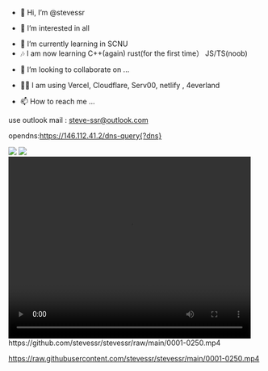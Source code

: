 
- 👋 Hi, I’m @stevessr

- 👀 I’m interested in all 

<!---
...
--->

- 🌱 I’m currently learning in SCNU
- 🎶 I am now learning C++(again) rust(for the first time） JS/TS(noob)

<!--
...
--->

- 💞️ I’m looking to collaborate on ...
- 😶‍🌫️ I am using Vercel, Cloudflare, Serv00, netlify , 4everland

- 📫 How to reach me ...

use outlook mail : steve-ssr@outlook.com
 
<!---
stevessr/stevessr is a ✨ special ✨ repository because its `README.md` (this file) appears on your GitHub profile.
You can click the Preview link to take a look at your changes.
--->




opendns:https://146.112.41.2/dns-query{?dns}


<picture>
<source 
  srcset="https://github-readme-stats.vercel.app/api?username=stevessr&show_icons=true&theme=dark"
  media="(prefers-color-scheme: dark)"
/>
<source
  srcset="https://github-readme-stats.vercel.app/api?username=stevessr&show_icons=true"
  media="(prefers-color-scheme: light), (prefers-color-scheme: no-preference)"
/>
<img src="https://github-readme-stats.vercel.app/api?username=stevessr&show_icons=true" />
</picture>

<picture>
<img src="https://github-readme-stats.vercel.app/api/top-langs/?username=stevessr"/>
</picture>
<video height="360" width="480" controls>
    <source src="https://raw.githubusercontent.com/stevessr/stevessr/main/0001-0250.mp4" type="video/mp4">
    您的浏览器不支持 video 标签。
</video>
https://github.com/stevessr/stevessr/raw/main/0001-0250.mp4

https://raw.githubusercontent.com/stevessr/stevessr/main/0001-0250.mp4

